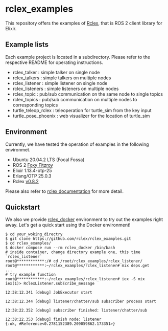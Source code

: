 # rclex_examples

This repository offers the examples of [Rclex](https://github.com/rclex/rclex), that is ROS 2 client library for Elixir.

## Example lists

Each example project is located in a subdirectory. Please refer to the respective README for operating instructions.

- rclex_talker        : simple talker on single node
- rclex_talkers       : simple talkers on multiple nodes
- rclex_listener      : simple listener on single node
- rclex_listeners     : simple listeners on multiple nodes
- rclex_topic         : pub/sub communication on the same node to single topics
- rclex_topics        : pub/sub communication on multiple nodes to corresponding topics
- turtle_teleop_rclex : teleoperation for turtle_sim from the key input
- turtle_pose_phoenix : web visualizer for the location of turtle_sim

## Environment

Currently, we have tested the operation of examples in the following environmet.

- Ubuntu 20.04.2 LTS (Focal Fossa)
- ROS 2 [Foxy Fitzroy](https://docs.ros.org/en/foxy/Releases/Release-Foxy-Fitzroy.html)
- Elixir 1.13.4-otp-25
- Erlang/OTP 25.0.3
- Rclex [v0.8.2](https://hexdocs.pm/rclex/0.8.2/readme.html)

Please also refer to [rclex documentation](https://github.com/rclex/rclex#recommended-environment) for more detail.

## Quickstart

We also we provide [rclex_docker](https://github.com/rclex/rclex_docker) environment to try out the examples right away.
Let's get a quick start using the Docker environment!

```
$ cd your_woking_directry
$ git clone https://github.com/rclex/rclex_examples.git
$ cd rclex_examples/
$ docker compose run --rm rclex_docker /bin/bash
# inside container, change directory example one, this time `rclex_listener`
root@************:/# cd /root/rclex_examples/rclex_listener/
root@************:~/rclex_examples/rclex_listener# mix deps.get
...
# try example function
root@************:~/rclex_examples/rclex_listener# iex -S mix
iex(1)> RclexListener.subscribe_message

12:38:12.341 [debug] JobExecutor start

12:38:12.344 [debug] listener/chatter/sub subscriber process start

12:38:22.352 [debug] subscriber finished: listener/chatter/sub

12:38:22.353 [debug] finish node: listener
{:ok, #Reference<0.2781152389.209059862.173351>}
```

